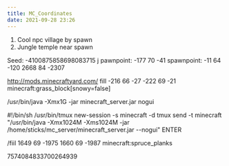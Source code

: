 ```yaml
---
title: MC_Coordinates
date: 2021-09-28 23:26
---
```

1. Cool npc village by spawn
2. Jungle temple near spawn

Seed: -4100875858698083715
j
pawnpoint: -177 70 -41
spawnpoint: -11 64 -120
2668 84 -2307


http://mods.minecraftyard.com/
fill -216 66 -27 -222 69 -21 minecraft:grass_block[snowy=false]

/usr/bin/java -Xmx1G -jar minecraft_server.jar nogui

#!/bin/sh
/usr/bin/tmux new-session -s minecraft -d
tmux send -t minecraft "/usr/bin/java -Xmx1024M -Xms1024M -jar /home/sticks/mc_server/minecraft_server.jar --nogui" ENTER

/fiil 1649 69 -1975 1660 69 -1987 minecraft:spruce_planks

7574084833700264939
